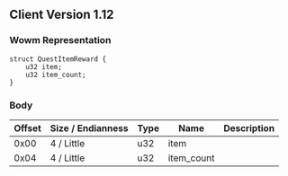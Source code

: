 ## Client Version 1.12

### Wowm Representation
```rust,ignore
struct QuestItemReward {
    u32 item;    
    u32 item_count;    
}

```
### Body
| Offset | Size / Endianness | Type | Name | Description |
| ------ | ----------------- | ---- | ---- | ----------- |
| 0x00 | 4 / Little | u32 | item |  |
| 0x04 | 4 / Little | u32 | item_count |  |
